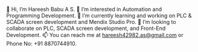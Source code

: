 👋 Hi, I’m Hareesh Babu A S.
👀 I’m interested in Automation and Programming Development.
🌱 I’m currently learning and working on PLC & SCADA screen development and Mendix Studio Pro.
💞️ I’m looking to collaborate on PLC, SCADA screen development, and Front-End Development.
📫 You can reach me at hareesh42982.as@gmail.com or Phone No: +91 8870744910.
